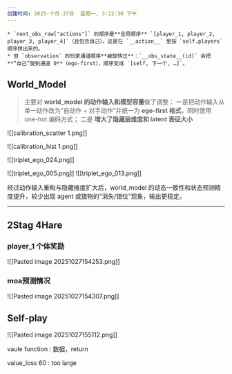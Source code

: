 ```yaml
---
创建时间: 2025-十月-27日  星期一, 3:22:30 下午
---
```


```ad-tip
* `next_obs_raw["actions"]` 的顺序是**全局顺序** `[player_1, player_2, player_3, player_4]`（且包含自己）。这是在 `__action__` 里按 `self.players` 顺序拼出来的。
* 但 `observation` 的玩家通道顺序**被旋转过**：`__obs_state__(id)` 会把**“自己”旋到通道 0**（ego-first），顺序变成 `[self, 下一个, …]`。
```

## World_Model

> 主要对 **world_model 的动作输入和模型容量**做了调整：
> 一是把动作输入从单一动作改为“自动作 + 对手动作”并统一为 **ego-first 格式**，同时使用 one-hot 编码方式；
> 二是 **增大了隐藏层维度和 latent 表征大小**


![[calibration_scatter 1.png]]


![[calibration_hist 1.png]]



![[triplet_ego_024.png]]

![[triplet_ego_005.png]]
![[triplet_ego_013.png]]



经过动作输入重构与隐藏维度扩大后，world_model 的动态一致性和状态预测精度提升，较少出现 agent 或猎物的“消失/错位”现象，输出更稳定。

---








## 2Stag 4Hare
### player_1 个体奖励

![[Pasted image 20251027154253.png]]


### moa预测情况

![[Pasted image 20251027154307.png]]


## Self-play


![[Pasted image 20251027155112.png]]




vaule function : 数据，return

value_loss 60 : too large 

